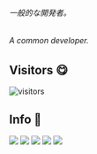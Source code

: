 ###### 一般的な開発者。
###### A common developer.

## Visitors 😋
![visitors](https://s01.flagcounter.com/countxl/TfcO/bg_FFFFFF/txt_000000/border_CCCCCC/columns_3/maxflags_6/viewers_0/labels_1/pageviews_1/flags_0/percent_0/)

## Info 🫡
![](http://github-profile-summary-cards.vercel.app/api/cards/profile-details?username=Cai-Ming-Yu&theme=swift)
![](http://github-profile-summary-cards.vercel.app/api/cards/stats?username=Cai-Ming-Yu&theme=swift)
![](http://github-profile-summary-cards.vercel.app/api/cards/productive-time?username=Cai-Ming-Yu&theme=swift&utcOffset=8)
![](http://github-profile-summary-cards.vercel.app/api/cards/repos-per-language?username=Cai-Ming-Yu&theme=swift)
![](http://github-profile-summary-cards.vercel.app/api/cards/most-commit-language?username=Cai-Ming-Yu&theme=swift)

<!--
**Cai-Ming-Yu/Cai-Ming-Yu** is a ✨ _special_ ✨ repository because its `README.md` (this file) appears on your GitHub profile.

Here are some ideas to get you started:

- 🔭 I’m currently working on ...
- 🌱 I’m currently learning ...
- 👯 I’m looking to collaborate on ...
- 🤔 I’m looking for help with ...
- 💬 Ask me about ...
- 📫 How to reach me: ...
- 😄 Pronouns: ...
- ⚡ Fun fact: ...
-->